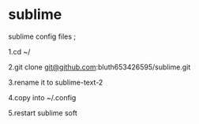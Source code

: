 sublime
=======

sublime config files ; 

1.cd ~/

2.git clone git@github.com:bluth653426595/sublime.git

3.rename it to sublime-text-2

4.copy into ~/.config

5.restart sublime soft
